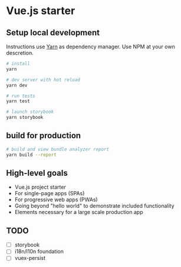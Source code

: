 # Vue.js starter

## Setup local development

Instructions use [Yarn](https://yarnpkg.com/en/) as dependency manager. Use NPM at your own descretion.

```bash
# install
yarn

# dev server with hot reload
yarn dev

# run tests
yarn test

# launch storybook
yarn storybook
```

## build for production

```bash
# build and view bundle analyzer report
yarn build --report
```

## High-level goals

* Vue.js project starter
* For single-page apps (SPAs)
* For progressive web apps (PWAs)
* Going beyond "hello world" to demonstrate included functionality
* Elements necessary for a large scale production app

## TODO

* [ ] storybook
* [ ] i18n/l10n foundation
* [ ] vuex-persist

